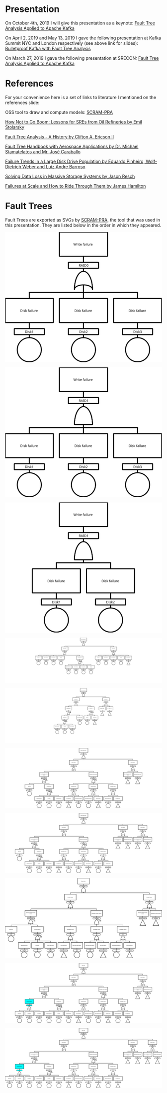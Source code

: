 # Presentation

On October 4th, 2019 I will give this presentation as a keynote: [Fault Tree Analysis Applied to Apache Kafka](https://www.usenix.org/conference/srecon19emea/presentation/falko)

On April 2, 2019 and May 13, 2019 I gave the following presentation at Kafka Summit NYC and London respectively (see above link for slides): [Bulletproof Kafka with Fault Tree Analysis](https://kafka-summit.org/sessions/bulletproof-kafka-fault-tree-analysis/)

On March 27, 2019 I gave the following presentation at SRECON: 
[Fault Tree Analysis Applied to Apache Kafka](https://www.usenix.org/conference/srecon19americas/presentation/falko)

# References

For your convenience here is a set of links to literature I mentioned 
on the references slide: 

OSS tool to draw and compute models: [SCRAM-PRA](github.com/rakhimov/scram)

[How Not to Go Boom: Lessons for SREs from Oil Refineries by Emil Stolarsky](https://www.usenix.org/conference/srecon18americas/presentation/stolarsky)

[Fault Tree Analysis - A History by Clifton A. Ericson II](https://web.archive.org/web/20110723124816/http://www.fault-tree.net/papers/ericson-fta-history.pdf)

[Fault Tree Handbook with Aerospace Applications by Dr. Michael Stamatelatos and Mr. José Caraballo](https://elibrary.gsfc.nasa.gov/_assets/doclibBidder/tech_docs/25.%20NASA_Fault_Tree_Handbook_with_Aerospace_Applications%20-%20Copy.pdf)

[Failure Trends in a Large Disk Drive Population by Eduardo Pinheiro, Wolf-Dietrich Weber and Luiz Andre Barroso](https://static.googleusercontent.com/media/research.google.com/en//archive/disk_failures.pdf)

[Solving Data Loss in Massive Storage Systems by Jason Resch](https://www.snia.org/sites/default/orig/sdc_archives/2010_presentations/tuesday/JasonResch_%20Solving-Data-Loss.pdf)

[Failures at Scale and How to Ride Through Them by James Hamilton](https://mvdirona.com/jrh/TalksAndPapers/JamesHamilton_reInvent20121128.pdf)


# Fault Trees

Fault Trees are exported as SVGs by [SCRAM-PRA](https://github.com/rakhimov/scram), the tool that 
was used in this presentation. They are listed below in the order 
in which they appeared. 

![Raid0](/raid0.svg)

![Raid1](/raid1.svg)

![Raid1, Two Disks](/raid1-2disk.svg)

![Two Brokers One Zookeeper](/2brokers1zk.svg)

![Two Brokers One Zookeeper Refactored](/2brokers1zk-refactored.svg)

![Two Brokers Three Zookeepers](/2brokers3zk.svg)

![Three Brokers Three Zookeepers](/3brokers3zk.svg)

![Durability: Two Brokers Three Zookeepers](/durability2brokers3zk.svg)

![Durability: Two Brokers Three Zookeepers Raid0](/durability2brokers3zkRAID0.svg)

![Durability: Three Brokers Three Zookeepers Raid0](/durability3brokers3zkRAID0.svg)

